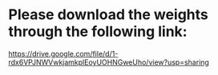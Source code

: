 # Please download the weights through the following link:
https://drive.google.com/file/d/1-rdx6VPJNWVwkjamkplEoyUOHNGweUho/view?usp=sharing
